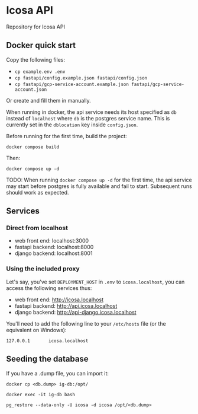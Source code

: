 # Icosa API

Repository for Icosa API

## Docker quick start

Copy the following files:

- `cp example.env .env`
- `cp fastapi/config.example.json fastapi/config.json`
- `cp fastapi/gcp-service-account.example.json fastapi/gcp-service-account.json`

Or create and fill them in manually.

When running in docker, the api service needs its host specified as `db` instead of `localhost` where `db` is the postgres service name. This is currently set in the `dblocation` key inside `config.json`.

Before running for the first time, build the project:

`docker compose build`

Then:

`docker compose up -d`

TODO: When running  `docker compose up -d` for the first time, the api service may start before postgres is fully available and fail to start. Subsequent runs should work as expected.

## Services

### Direct from localhost

- web front end: localhost:3000
- fastapi backend: localhost:8000
- django backend: localhost:8001

### Using the included proxy

Let's say, you've set `DEPLOYMENT_HOST` in `.env` to `icosa.localhost`, you can access the following services thus:

- web front end: http://icosa.localhost
- fastapi backend: http://api.icosa.localhost
- django backend: http://api-django.icosa.localhost

You'll need to add the following line to your `/etc/hosts` file (or the equivalent on Windows):

`127.0.0.1       icosa.localhost`

## Seeding the database

If you have a .dump file, you can import it:

`docker cp <db.dump> ig-db:/opt/`

`docker exec -it ig-db bash`

`pg_restore --data-only -U icosa -d icosa /opt/<db.dump>`
